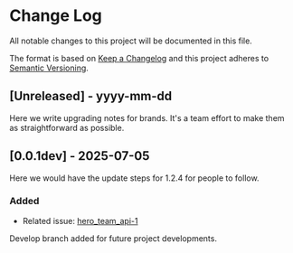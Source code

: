 # Change Log
All notable changes to this project will be documented in this file.
 
The format is based on [Keep a Changelog](http://keepachangelog.com/)
and this project adheres to [Semantic Versioning](http://semver.org/).
 
## [Unreleased] - yyyy-mm-dd
 
Here we write upgrading notes for brands. It's a team effort to make them as
straightforward as possible.
 
## [0.0.1dev] - 2025-07-05
  
Here we would have the update steps for 1.2.4 for people to follow.
 
### Added

- Related issue: [hero_team_api-1](https://github.com/soufiane92/hero_team_api/issues/1)

Develop branch added for future project developments.